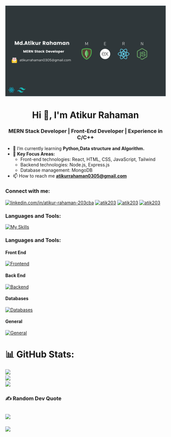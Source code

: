 ![Banner](https://raw.githubusercontent.com/Atik203/Atik203/main/images/github%20cover.png)

<h1 align="center">Hi 👋, I'm Atikur Rahaman</h1>
<h3 align="center">MERN Stack Developer | Front-End Developer | Experience in C/C++ </h3>

- 🌱 I’m currently learning **Python,Data structure and Algorithm.**
- 🔭 **Key Focus Areas:**
  - Front-end technologies: React, HTML, CSS, JavaScript, Tailwind
  - Backend technologies: Node.js, Express.js
  - Database management: MongoDB
- 📫 How to reach me **atikurrahaman0305@gmail.com**


<h3 align="left">Connect with me:</h3>
<p align="left">
<a href="https://www.linkedin.com/in/atikur-rahaman-203cba/" target="blank"><img align="center" src="https://raw.githubusercontent.com/rahuldkjain/github-profile-readme-generator/master/src/images/icons/Social/linked-in-alt.svg" alt="linkedin.com/in/atikur-rahaman-203cba" height="30" width="40" /></a>
<a href="https://www.codechef.com/users/atik203" target="blank"><img align="center" src="https://cdn.codechef.com/images/cc-logo.svg" alt="atik203" height="30" width="40" /></a>
<a href="https://codeforces.com/profile/atik203" target="blank"><img align="center" src="https://raw.githubusercontent.com/rahuldkjain/github-profile-readme-generator/master/src/images/icons/Social/codeforces.svg" alt="atik203" height="30" width="40" /></a>
<a href="https://www.leetcode.com/atik203" target="blank"><img align="center" src="https://raw.githubusercontent.com/rahuldkjain/github-profile-readme-generator/master/src/images/icons/Social/leet-code.svg" alt="atik203" height="30" width="40" /></a>
</p>


<h3 align="left">Languages and Tools:</h3>
<p align="left">  
  
[![My Skills](https://skillicons.dev/icons?i=react,redux,ts,nodejs,js,mongodb,tailwind,bootstrap,mysql,postgres,django,html,css,c,cpp,vscode,vite,git,figma,postman)](https://skillicons.dev)
</p>
<h3 align="left">Languages and Tools:</h3>
<p align="left">  
  
<!-- Frontend -->
<h4 align="left">Front End</h4>

[![Frontend](https://skillicons.dev/icons?i=react,redux,ts,html,css,tailwind,bootstrap,figma)](https://skillicons.dev)

<!-- Backend -->
<h4 align="left">Back End</h4>

[![Backend](https://skillicons.dev/icons?i=nodejs,django)](https://skillicons.dev)

<!-- Databases -->
<h4 align="left">Databases</h4>

[![Databases](https://skillicons.dev/icons?i=mongodb,mysql,postgres)](https://skillicons.dev)

<!-- General -->
<h4 align="left">General</h4>

[![General](https://skillicons.dev/icons?i=js,c,cpp,vscode,vite,git,postman)](https://skillicons.dev)
</p>




# 📊 GitHub Stats:
![](https://github-readme-stats.vercel.app/api?username=atik203&theme=radical&hide_border=false&include_all_commits=false&count_private=false)<br/>
![](https://github-readme-streak-stats.herokuapp.com/?user=atik203&theme=radical&hide_border=false)<br/>
![](https://github-readme-stats.vercel.app/api/top-langs/?username=atik203&theme=radical&hide_border=false&include_all_commits=false&count_private=false&layout=compact)

### ✍️ Random Dev Quote
![](https://quotes-github-readme.vercel.app/api?type=horizontal&theme=radical)
---
[![](https://visitcount.itsvg.in/api?id=atik203&icon=0&color=4)](https://visitcount.itsvg.in)
